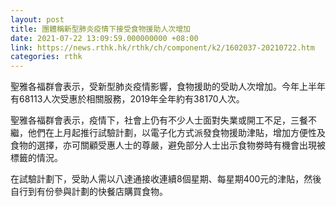 ```yaml
---
layout: post
title: 團體稱新型肺炎疫情下接受食物援助人次增加
date: 2021-07-22 13:09:59.000000000 +08:00
link: https://news.rthk.hk/rthk/ch/component/k2/1602037-20210722.htm
categories: rthk
---
```


聖雅各福群會表示，受新型肺炎疫情影響，食物援助的受助人次增加。今年上半年有68113人次受惠於相關服務，2019年全年約有38170人次。

聖雅各福群會表示，疫情下，社會上仍有不少人士面對失業或開工不足，三餐不繼，他們在上月起推行試驗計劃，以電子化方式派發食物援助津貼，增加方便性及食物的選擇，亦可關顧受惠人士的尊嚴，避免部分人士出示食物劵時有機會出現被標籤的情況。 

在試驗計劃下，受助人需以八達通接收連續8個星期、每星期400元的津貼，然後自行到有份參與計劃的快餐店購買食物。
